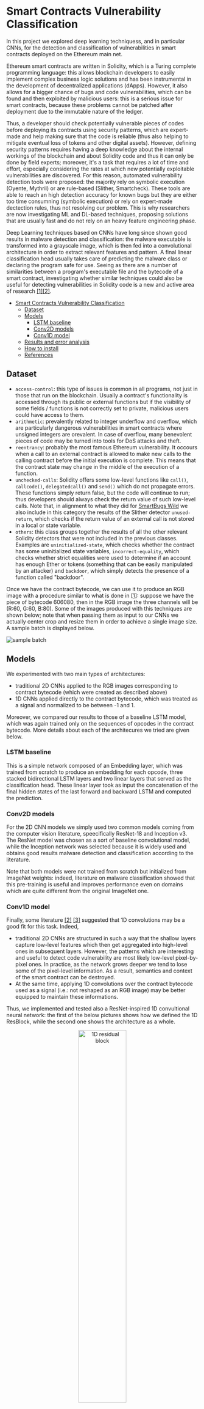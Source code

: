 
# Smart Contracts Vulnerability Classification
In this project we explored deep learning techniquess, and in particular CNNs, for the detection and classification of vulnerabilities in smart contracts deployed on the Ethereum main net.

Ethereum smart contracts are written in Solidity, which is a Turing complete programming language: this allows blockchain developers to easily implement complex business logic solutions and has been instrumental in the development of decentralized applications (dApps). However, it also allows for a bigger chance of bugs and code vulnerabilities, which can be found and then exploited by malicious users: this is a serious issue for smart contracts, because these problems cannot be patched after deployment due to the immutable nature of the ledger.

Thus, a developer should check potentially vulnerable pieces of codes before deploying its contracts using security patterns, which are expert-made and help making sure that the code is reliable (thus also helping to mitigate eventual loss of tokens and other digital assets).
However, defining security patterns requires having a deep knowledge about the internal workings of the blockchain and about Solidity code and thus it can only be done by field experts; moreover, it's a task that requires a lot of time and effort, especially considering the rates at which new potentially exploitable vulnerabilities are discovered.
For this reason, automated vulnerability detection tools were proposed: the majority rely on symbolic execution (Oyente, Mythril) or are rule-based (Slither, Smartcheck). These tools are able to reach an high detection accuracy for known bugs but they are either too time consumning (symbolic execution) or rely on expert-made dectection rules, thus not resolving our problem. This is why researchers are now investigating ML and DL-based techniques, proposing solutions that are usually fast and do not rely on an heavy feature engineering phase.

Deep Learning techniques based on CNNs have long since shown good results in malware detection and classification: the malware executable is transformed into a grayscale image, which is then fed into a convolutional architecture in order to extract relevant features and pattern. A final linear classification head usually takes care of predicting the malware class or declaring the program safe for use. Seeing as there are a number of similarities between a program's executable file and the bytecode of a smart contract, investigating whether similar techniques could also be useful for detecting vulnerabilities in Solidity code is a new and active area of research [[1]](#1)[[2]](#2).

- [Smart Contracts Vulnerability Classification](#smart-contracts-vulnerability-classification)
  - [Dataset](#dataset)
  - [Models](#models)
    - [LSTM baseline](#lstm-baseline)
    - [Conv2D models](#conv2d-models)
    - [Conv1D model](#conv1d-model)
  - [Results and error analysis](#results-and-error-analysis)
  - [How to install](#how-to-install)
  - [References](#references)

## Dataset



- `access-control`: this type of issues is common in all programs, not just in those that run on the blockchain. Usually a contract's functionality is accessed through its public or external functions but if the visibility of some fields / functions is not correctly set to private, malicious users could have access to them.
- `arithmetic`: prevalently related to integer underflow and overflow, which are particularly dangerous vulnerabilities in smart contracts where unsigned integers are orevalent. In case of overflow, many benevolent pieces of code may be turned into tools for DoS attacks and theft.
- `reentrancy`: probably the most famous Ethereum vulnerability. It occours when a call to an external contract is allowed to make new calls to the calling contract before the initial execution is complete. This means that the contract state may change in the middle of the execution of a function.
- `unchecked-calls`: Solidity offers some low-level functions like `call()`, `callcode()`, `delegatedcall()` and `send()` which do not propagate errors. These functions simply return false, but the code will continue to run; thus developers should always check the return value of such low-level calls. Note that, in alignment to what they did for [SmartBugs Wild](https://github.com/smartbugs/smartbugs-results/blob/master/metadata/vulnerabilities_mapping.csv) we also include in this category the results of the Slither detector `unused-return`, which checks if the return value of an external call is not stored in a local or state variable.
- `others`: this class groups together the results of all the other relevant Solidity detectors that were not included in the previous classes. Examples are `uninitialized-state`, which checks whether the contract has some uninitialized state variables, `incorrect-equality`, which checks whether strict equalities were used to determine if an account has enough Ether or tokens (something that can be easily manipulated by an attacker) and `backdoor`, which simply detects the presence of a function called "backdoor".

Once we have the contract bytecode, we can use it to produce an RGB image with a procedure similar to what is done in [[1]](#1): suppose we have the piece of bytecode 606080, then in the RGB image the three channels will be (R:60, G:60, B:80). Some of the images produced with this techniques are shown below; note that when passing them as input to our CNNs we actually center crop and resize them in order to achieve a single image size. A sample batch is displayed below.

![sample batch](assets/sample_images.png?raw=true)

## Models

We experimented with two main types of architectures:

- traditional 2D CNNs applied to the RGB images corresponding to contract bytecode (which were created as described above)
- 1D CNNs applied directly to the contract bytecode, which was treated as a signal and normalized to be between -1 and 1.

Moreover, we compared our results to those of a baseline LSTM model, which was again trained only on the sequences of opcodes in the contract bytecode. More details about each of the architecures we tried are given below.

### LSTM baseline

This is a simple network composed of an Embedding layer, which was trained from scratch to produce an embedding for each opcode, three stacked bidirectional LSTM layers and two linear layers that served as the classification head. These linear layer took as input the concatenation of the final hidden states of the last forward and backward LSTM and computed the prediction.

### Conv2D models

For the 2D CNN models we simply used two common models coming from the computer vision literature, speecifically ResNet-18 and Inception v3. The ResNet model was chosen as a sort of baseline convolutional model, while the Inception network was selected because it is widely used and obtains good results malware detection and classification according to the literature.

Note that both models were not trained from scratch but initialized from ImageNet weights: indeed, literature on malware classification showed that this pre-training is useful and improves performance even on domains which are quite different from the original ImageNet one.

### Conv1D model

Finally, some literature [[2]](#2) [[3]](#3) suggested that 1D convolutions may be a good fit for this task. Indeed,

- traditional 2D CNNs are structured in such a way that the shallow layers capture low-level features which then get aggregated into high-level ones in subsequent layers. However, the patterns which are interesting and useful to detect code vulnerability are most likely low-level pixel-by-pixel ones. In practice, as the network grows deeper we tend to lose some of the pixel-level information. As a result, semantics and context of the smart contract can be destroyed.
- At the same time, applying 1D convolutions over the contract bytecode used as a signal (i.e.: not reshaped as an RGB image) may be better equipped to maintain these informations.

Thus, we implemented and tested also a ResNet-inspired 1D convultional neural network: the first of the below pictures shows how we defined the 1D ResBlock, while the second one shows the architecture as a whole.

<p align="center">
<img src="assets/resblock_1d.png" width="50%" alt="1D residual block"/>

![1D conv architecture](assets/1d_plot.png?raw=true)
</p>

## Results and error analysis

We tried different training configurations for every model type varying:

- the learning rate
- the eventual l2 penalty
- the optimizer (Adam or SGD)
- the stats used when normalizing RGB images (either coputed ad-hoc or ImageNet)
- which layers were fin-tuned and which, if any, were kept fixed
- the loss (either binary-crossentropy or focal loss)
- the use of class weights

The below table reports the best results we were able to achieve on the validation set for every architecture. Note that in this context where every elemen can be in more than one class and the class labels are not really balanced the accuracy is not an ideal metric to use. Indeed, we also consider a micro-averaged version of the F1 score, which aggregates the contributions of all classes to compute the average metric and thus treats the examples of each class with equal weight.
<p align="center">

| Model name  | Accuracy | Micro F1 |
| :---: | :---: | :---: |
| ResNet1D  | 0.7353 | 0.8381 |
| ResNet  | 0.6841  | 0.7928 |
| Inception | 0.6988 | 0.8015 |
| LSTM Baseline | 0.6934 | 0.7953 |

</p>

We can immediately see that the LSTM baseline obtains poor results; this is probably due to the fact that we cut the bytecode to just 512 opcodes for resons due to limited memory and computational resources.

2D CNNs have the avdantage not to require the input to be truncated in any way: we first create the images using all the bytecode and then simply resize them as needed. However, they have the disadvantages discussed above, which may make them not an ideal choice for this task: indeed, patterns for code vulnerability detection in Solidity may be at the level of a small sequence of opcodes only and thus may be missed when using strided convolutions. Indeed, literature in malware classification shows that malicious code patterns in that domain are usually much bigger and easier to detect even to the human eye.

Note that, the 1D convolutional network instead again requires the input to be cut off: however, the nature of the network lets us use a bigger maximum length of 16384 (corresponding to a flattened 128x128 image). Sill, as shown in the table above, this architecture is the one that achieves the best results.

We show below the confusion matrices relative to the performance of our best model on the test set. They show that the class `unchecked-calls` has very few misclassified examples, while the percentage of errors greatly increases when we consider the other classes. This is predictable, because `unchecked-calls` is a vulnerability which is present in more than 35000 of the original train contracts, thus making it very much the majority class. Among the other classes, we notice that the two with fewer training examples (namely `access-control` and `arithmetic`) are where our classifier makes most errors. Finally, classes `other` and `reentrancy` have more or less the same number of samples in the training set but the first one is misclassified a lot more: this is probably due to the inherent nature of this class, which groups all the interesting vulnerabilities that are not part of the other four classes. This variety may indeed generate some confusion for the detector.

![confusion matrix](assets/confusion_matrix.png?raw=true)

## How to install
In order to run this code on your machine, simply code the repository with:
```sh
git clone https://github.com/mwritescode/vulnerabilities-detection-smart-contract.git
```

then install `torch` and `torchvision` with CUDA support according to your system's requirements (see [Pytorch docs](https://pytorch.org/get-started/locally/) for more info). Finally, you can install all the other project requirements by running the following commands from the folder _vulnerabilities-detection-smart-contract_.

```sh
pip install -U pip
pip install -r requirements.txt
```

In order to start a training, simply create a .yaml config file

```sh
python main.py path/to/your/config/file.yaml
```

## References
<a id="1">[1]</a> Huang, T. H.-D. (2018). Hunting the Ethereum Smart Contract: Color-inspired Inspection of Potential Attacks. ArXiv:1807.01868 [Cs]. http://arxiv.org/abs/1807.01868

<a id="2">[2]</a> Hwang, S.-J., Choi, S.-H., Shin, J., & Choi, Y.-H. (2022). CodeNet: Code-Targeted Convolutional Neural Network Architecture for Smart Contract Vulneratbility Detection. IEEE Access, 1–1. https://doi.org/10.1109/ACCESS.2022.3162065

<a id="3">[3]</a> Lin, W.-C., & Yeh, Y.-R. (2022). Efficient Malware Classification by Binary Sequences with One-Dimensional Convolutional Neural Networks. Mathematics, 10(4), 608. https://doi.org/10.3390/math10040608

<a id="4">[4]</a> Yashavant, C. S., Kumar, S., & Karkare, A. (2022). ScrawlD: A Dataset of Real World Ethereum Smart Contracts Labelled with Vulnerabilities. ArXiv:2202.11409 [Cs]. http://arxiv.org/abs/2202.11409

<a id="5">[5]</a> Durieux, T., Ferreira, J. F., Abreu, R., & Cruz, P. (2020). Empirical Review of Automated Analysis Tools on 47,587 Ethereum Smart Contracts. Proceedings of the ACM/IEEE 42nd International Conference on Software Engineering, 530–541. https://doi.org/10.1145/3377811.3380364
